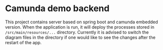 # Camunda demo backend
This project contains server based on spring boot and camunda embedded version. When the application is run, it will deploy the processes 
stored in `/src/main/resources/...` directory. Currently it is advised to switch the diagram files in the directory if one would like to see the changes after the restart of the app.
